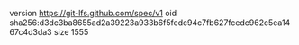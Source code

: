 version https://git-lfs.github.com/spec/v1
oid sha256:d3dc3ba8655ad2a39223a933b6f5fedc94c7fb627fcedc962c5ea1467c4d3da3
size 1555
